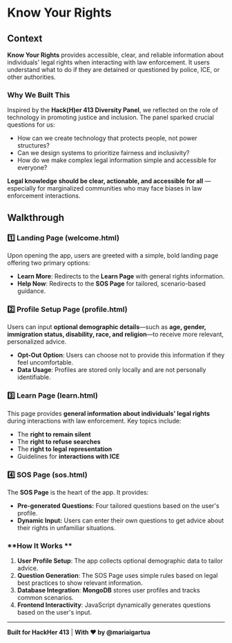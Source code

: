 # Know Your Rights

## Context

**Know Your Rights** provides accessible, clear, and reliable information about individuals' legal rights when interacting with law enforcement. It users understand what to do if they are detained or questioned by police, ICE, or other authorities.

### **Why We Built This**
Inspired by the **Hack(H)er 413 Diversity Panel**, we reflected on the role of technology in promoting justice and inclusion. The panel sparked crucial questions for us:  
- How can we create technology that protects people, not power structures?  
- Can we design systems to prioritize fairness and inclusivity?  
- How do we make complex legal information simple and accessible for everyone?

**Legal knowledge should be clear, actionable, and accessible for all** —especially for marginalized communities who may face biases in law enforcement interactions. 

##  Walkthrough

### 1️⃣ Landing Page (welcome.html)
Upon opening the app, users are greeted with a simple, bold landing page offering two primary options:  
- **Learn More**: Redirects to the **Learn Page** with general rights information.  
- **Help Now**: Redirects to the **SOS Page** for tailored, scenario-based guidance.  

### 2️⃣ **Profile Setup Page (profile.html)**  
Users can input **optional demographic details**—such as **age, gender, immigration status, disability, race, and religion**—to receive more relevant, personalized advice.  
- **Opt-Out Option**: Users can choose not to provide this information if they feel uncomfortable.  
- **Data Usage**: Profiles are stored only locally and are not personally identifiable.

### 3️⃣ **Learn Page (learn.html)**  
This page provides **general information about individuals' legal rights** during interactions with law enforcement. Key topics include:  
- The **right to remain silent**  
- The **right to refuse searches**  
- The **right to legal representation**  
- Guidelines for **interactions with ICE**  

### 4️⃣ **SOS Page (sos.html)**  
The **SOS Page** is the heart of the app. It provides:  
- **Pre-generated Questions:** Four tailored questions based on the user's profile.  
- **Dynamic Input:** Users can enter their own questions to get advice about their rights in unfamiliar situations.  

###  **How It Works **  
1. **User Profile Setup**: The app collects optional demographic data to tailor advice.  
2. **Question Generation**: The SOS Page uses simple rules based on legal best practices to show relevant information.  
3. **Database Integration**: **MongoDB** stores user profiles and tracks common scenarios.  
4. **Frontend Interactivity**: JavaScript dynamically generates questions based on the user's input.

---

**Built for HackHer 413** | **With ❤️ by @mariaigartua**

